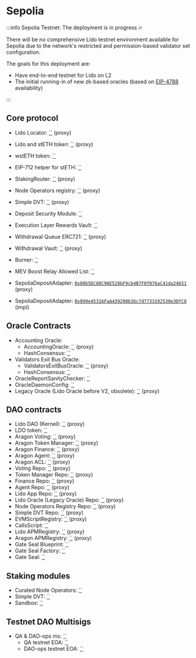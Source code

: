 # Sepolia

:::info
Sepolia Testnet: The deployment is in progress :fire:

There will be no comprehensive Lido testnet environment available for Sepolia due to the network's restricted and permission-based validator set configuration.

The goals for this deployment are:

- Have end-to-end testnet for Lido on L2
- The initial running-in of new zk-based oracles (based on [EIP-4788](https://eips.ethereum.org/EIPS/eip-4788) availability)

:::

## Core protocol

- Lido Locator: [``](https://sepolia.etherscan.io/address/) (proxy)
- Lido and stETH token: [``](https://sepolia.etherscan.io/address/) (proxy)
- wstETH token: [``](https://sepolia.etherscan.io/address/)
- EIP-712 helper for stETH: [``](https://sepolia.etherscan.io/address/)
- StakingRouter: [``](https://sepolia.etherscan.io/address/) (proxy)
- Node Operators registry: [``](https://sepolia.etherscan.io/address/) (proxy)
- Simple DVT: [``](https://sepolia.etherscan.io/address/) (proxy)
- Deposit Security Module: [``](https://sepolia.etherscan.io/address/)
- Execution Layer Rewards Vault: [``](https://sepolia.etherscan.io/address/)
- Withdrawal Queue ERC721: [``](https://sepolia.etherscan.io/address/) (proxy)
- Withdrawal Vault: [``](https://sepolia.etherscan.io/address/) (proxy)
- Burner: [``](https://sepolia.etherscan.io/address/)
- MEV Boost Relay Allowed List: [``](https://sepolia.etherscan.io/address/)

- SepoliaDepositAdapter: [`0x80b5DC88C98E528bF9cb4B7F0f076aC41da24651`](https://sepolia.etherscan.io/address/0x80b5DC88C98E528bF9cb4B7F0f076aC41da24651) (proxy)
- SepoliaDepositAdapter: [`0x899e45316FaA439200b36c7d7733192530e3DfC0`](https://sepolia.etherscan.io/address/0x899e45316FaA439200b36c7d7733192530e3DfC0) (impl)

## Oracle Contracts

- Accounting Oracle:
  - AccountingOracle: [``](https://sepolia.etherscan.io/address/) (proxy)
  - HashConsensus: [``](https://sepolia.etherscan.io/address/)
- Validators Exit Bus Oracle:
  - ValidatorsExitBusOracle: [``](https://sepolia.etherscan.io/address/) (proxy)
  - HashConsensus: [``](https://sepolia.etherscan.io/address/)
- OracleReportSanityChecker: [``](https://sepolia.etherscan.io/address/)
- OracleDaemonConfig: [``](https://sepolia.etherscan.io/address/)
- Legacy Oracle (Lido Oracle before V2, obsolete): [``](https://sepolia.etherscan.io/address/) (proxy)

## DAO contracts

- Lido DAO (Kernel): [``](https://sepolia.etherscan.io/address/) (proxy)
- LDO token: [``](https://sepolia.etherscan.io/address/)
- Aragon Voting: [``](https://sepolia.etherscan.io/address/) (proxy)
- Aragon Token Manager: [``](https://sepolia.etherscan.io/address/) (proxy)
- Aragon Finance: [``](https://sepolia.etherscan.io/address/) (proxy)
- Aragon Agent: [``](https://sepolia.etherscan.io/address/) (proxy)
- Aragon ACL: [``](https://sepolia.etherscan.io/address/) (proxy)
- Voting Repo: [``](https://sepolia.etherscan.io/address/) (proxy)
- Token Manager Repo: [``](https://sepolia.etherscan.io/address/) (proxy)
- Finance Repo: [``](https://sepolia.etherscan.io/address/) (proxy)
- Agent Repo: [``](https://sepolia.etherscan.io/address/) (proxy)
- Lido App Repo: [``](https://sepolia.etherscan.io/address/) (proxy)
- Lido Oracle (Legacy Oracle) Repo: [``](https://sepolia.etherscan.io/address/) (proxy)
- Node Operators Registry Repo: [``](https://sepolia.etherscan.io/address/) (proxy)
- Simple DVT Repo: [``](https://sepolia.etherscan.io/address/) (proxy)
- EVMScriptRegistry: [``](https://sepolia.etherscan.io/address/) (proxy)
- CallsScript: [``](https://sepolia.etherscan.io/address/)
- Lido APMRegistry: [``](https://sepolia.etherscan.io/address/) (proxy)
- Aragon APMRegistry: [``](https://sepolia.etherscan.io/address/) (proxy)
- Gate Seal Blueprint: [``](https://sepolia.etherscan.io/address/)
- Gate Seal Factory: [``](https://sepolia.etherscan.io/address/)
- Gate Seal: [``](https://sepolia.etherscan.io/address/)

## Staking modules

- Curated Node Operators: [``](https://sepolia.etherscan.io/address/)
- Simple DVT: [``](https://sepolia.etherscan.io/address/)
- Sandbox: [``](https://sepolia.etherscan.io/address/)

## Testnet DAO Multisigs

- QA & DAO-ops ms: [``](https://stg.sepolia-safe.protofire.io/home?safe=sepolia:)
  - QA testnet EOA: [``](https://sepolia.etherscan.io/address/)
  - DAO-ops testnet EOA: [``](https://sepolia.etherscan.io/address/)
